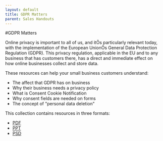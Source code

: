 ```yaml
---
layout: default
title: GDPR Matters
parent: Sales Handouts
---
```


#GDPR Matters


Online privacy is important to all of us, and itÕs particularly relevant today, with the implementation of the European UnionÕs General Data Protection Regulation (GDPR). This privacy regulation, applicable in the EU and to any business that has customers there, has a direct and immediate effect on how online businesses collect and store data.

These resources can help your small business customers understand:
* The affect that GDPR has on business
* Why their business needs a privacy policy
* What is Consent Cookie Notification
* Why consent fields are needed on forms
* The concept of "personal data deletion"


This collection contains resources in three formats:
* [PDF]( )
* [PPT]( )
* [PSD]( )
